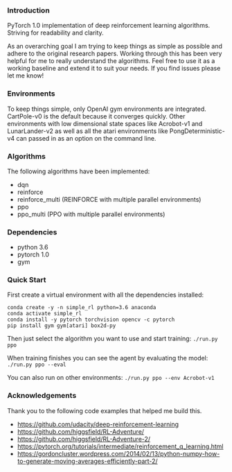 ### Introduction
PyTorch 1.0 implementation of deep reinforcement learning algorithms.  Striving for readability and clarity.

As an overarching goal I am trying to keep things as simple as possible and adhere to the original research papers.  Working through this has been very helpful for me to really understand the algorithms.  Feel free to use it as a working baseline and extend it to suit your needs.  If you find issues please let me know!


### Environments
To keep things simple, only OpenAI gym environments are integrated.  CartPole-v0 is the default because it converges quickly.  Other environments with low dimensional state spaces like Acrobot-v1 and LunarLander-v2 as well as all the atari environments like PongDeterministic-v4 can passed in as an option on the command line.


### Algorithms
The following algorithms have been implemented:
- dqn
- reinforce
- reinforce_multi (REINFORCE with multiple parallel environments)
- ppo
- ppo_multi (PPO with multiple parallel environments)


### Dependencies
- python 3.6
- pytorch 1.0
- gym


### Quick Start
First create a virtual environment with all the dependencies installed:
```
conda create -y -n simple_rl python=3.6 anaconda
conda activate simple_rl
conda install -y pytorch torchvision opencv -c pytorch
pip install gym gym[atari] box2d-py
```

Then just select the algorithm you want to use and start training: `./run.py ppo`

When training finishes you can see the agent by evaluating the model: `./run.py ppo --eval`

You can also run on other environments: `./run.py ppo --env Acrobot-v1`


### Acknowledgements
Thank you to the following code examples that helped me build this.

- https://github.com/udacity/deep-reinforcement-learning
- https://github.com/higgsfield/RL-Adventure/
- https://github.com/higgsfield/RL-Adventure-2/
- https://pytorch.org/tutorials/intermediate/reinforcement_q_learning.html
- https://gordoncluster.wordpress.com/2014/02/13/python-numpy-how-to-generate-moving-averages-efficiently-part-2/
